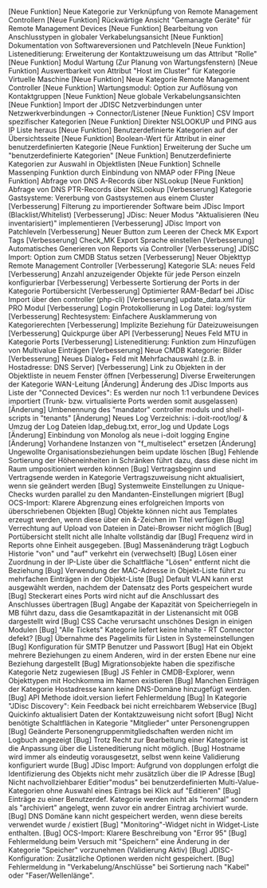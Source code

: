 [Neue Funktion] Neue Kategorie zur Verknüpfung von Remote Management Controllern
[Neue Funktion] Rückwärtige Ansicht "Gemanagte Geräte" für Remote Management Devices
[Neue Funktion] Bearbeitung von Anschlusstypen in globaler Verkabelungsansicht
[Neue Funktion] Dokumentation von Softwareversionen und Patchleveln
[Neue Funktion] Listeneditierung: Erweiterung der Kontaktzuweisung um das Attribut "Rolle"
[Neue Funktion] Modul Wartung (Zur Planung von Wartungsfenstern)
[Neue Funktion] Auswertbarkeit von Attribut "Host im Cluster" für Kategorie Virtuelle Maschine
[Neue Funktion] Neue Kategorie Remote Management Controller
[Neue Funktion] Wartungsmodul: Option zur Auflösung von Kontaktgruppen
[Neue Funktion] Neue globale Verkabelungsansichten
[Neue Funktion] Import der JDISC Netzverbindungen unter Netzwerkverbindungen -> Connector/Listener
[Neue Funktion] CSV Import spezifischer Kategorien
[Neue Funktion] Direkter NSLOOKUP und PING aus IP Liste heraus
[Neue Funktion] Benutzerdefinierte Kategorien auf der Übersichtsseite
[Neue Funktion] Boolean-Wert für Attribut in einer benutzerdefinierten Kategorie
[Neue Funktion] Erweiterung der Suche um "benutzerdefinierte Kategorien"
[Neue Funktion] Benutzerdefinierte Kategorien zur Auswahl in Objektlisten
[Neue Funktion] Schnelle Massenping Funktion durch Einbindung von NMAP oder FPing
[Neue Funktion] Abfrage von DNS A-Records über NSLookup
[Neue Funktion] Abfrage von DNS PTR-Records über NSLookup
[Verbesserung]  Kategorie Gastsysteme: Vererbung von Gastsystemen aus einem Cluster
[Verbesserung]  Filterung zu importierender Software beim JDisc Import (Blacklist/Whitelist)
[Verbesserung]  JDisc: Neuer Modus "Aktualisieren (Neu inventarisiert)" implementieren
[Verbesserung]  JDisc Import von Patchleveln
[Verbesserung]  Neuer Button zum Leeren der Check MK Export Tags
[Verbesserung]  Check_MK Export Sprache einstellen
[Verbesserung]  Automatisches Generieren von Reports via Controller
[Verbesserung]  JDISC Import: Option zum CMDB Status setzen
[Verbesserung]  Neuer Objekttyp Remote Management Controller
[Verbesserung]  Kategorie SLA: neues Feld
[Verbesserung]  Anzahl anzuzeigender Objekte für jede Person einzeln konfigurierbar
[Verbesserung]  Verbesserte Sortierung der Ports in der Kategorie Portübersicht
[Verbesserung]  Optimierter RAM-Bedarf bei JDisc Import über den controller (php-cli)
[Verbesserung]  update_data.xml für PRO Modul
[Verbesserung]  Login Protokollierung in Log Datei: log/system
[Verbesserung]  Rechtesystem: Einfachere Ausklammerung von Kategorierechten
[Verbesserung]  Implizite Beziehung für Dateizuweisungen
[Verbesserung]  Quickpurge über API
[Verbesserung]  Neues Feld MTU in Kategorie Ports
[Verbesserung]  Listeneditierung: Funktion zum Hinzufügen von Multivalue Einträgen
[Verbesserung]  Neue CMDB Kategorie: Bilder
[Verbesserung]  Neues Dialog+ Feld mit Mehrfachauswahl (z.B. in Hostadresse: DNS Server)
[Verbesserung]  Link zu Objekten in der Objektliste in neuem Fenster öffnen
[Verbesserung]  Diverse Erweiterungen der Kategorie WAN-Leitung
[Änderung]      Änderung des JDisc Imports aus Liste der "Connected Devices": Es werden nur noch 1:1 verbundene Devices importiert (Trunk- bzw. virtualisierte Ports werden somit ausgelassen)
[Änderung]      Umbenennung des "mandator" controller moduls und shell-scripts in "tenants"
[Änderung]      Neues Log Verzeichnis: i-doit-root/log/ & Umzug der Log Dateien ldap_debug.txt, error_log und Update Logs
[Änderung]      Einbindung von Monolog als neue i-doit logging Engine
[Änderung]      Vorhandene Instanzen von "f_multiselect" ersetzen
[Änderung]      Ungewollte Organisationsbeziehungen beim update löschen
[Bug]           Fehlende Sortierung der Höheneinheiten in Schränken führt dazu, dass diese nicht im Raum umpositioniert werden können
[Bug]           Vertragsbeginn und Vertragsende werden in Kategorie Vertragszuweisung nicht aktualisiert, wenn sie geändert werden
[Bug]           Systemweite Einstellungen zu Unique-Checks wurden parallel zu den Mandanten-Einstellungen migriert
[Bug]           OCS-Import: Klarere Abgrenzung eines erfolgreichen Imports von überschriebenen Objekten
[Bug]           Objekte können nicht aus Templates erzeugt werden, wenn diese über ein &-Zeichen im Titel verfügen
[Bug]           Verrechtung auf Upload von Dateien in Datei-Browser nicht möglich
[Bug]           Portübersicht stellt nicht alle Inhalte vollständig dar
[Bug]           Frequenz wird in Reports ohne Einheit ausgegeben.
[Bug]           Massenänderung trägt Logbuch Historie "von" und "auf" verkehrt ein (verwechselt)
[Bug]           Lösen einer Zuordnung in der IP-Liste über die Schaltfläche "Lösen" entfernt nicht die Beziehung
[Bug]           Verwendung der MAC-Adresse in Objekt-Liste führt zu mehrfachen Einträgen in der Objekt-Liste
[Bug]           Default VLAN kann erst ausgewählt werden, nachdem der Datensatz des Ports gespeichert wurde
[Bug]           Steckerart eines Ports wird nicht auf die Anschlussart des Anschlusses übertragen
[Bug]           Angabe der Kapazität von Speicherriegeln in MB führt dazu, dass die Gesamtkapazität in der Listenansicht mit 0GB dargestellt wird
[Bug]           CSS Cache verursacht unschönes Design in einigen Modulen
[Bug]           "Alle Tickets" Kategorie liefert keine Inhalte - RT Connector defekt?
[Bug]           Übernahme des Pagelimits für Listen in Systemeinstellungen
[Bug]           Konfiguration für SMTP Benutzer und Passwort
[Bug]           Hat ein Objekt mehrere Beziehungen zu einem Anderen, wird in der ersten Ebene nur eine Beziehung dargestellt
[Bug]           Migrationsobjekte haben die spezifische Kategorie Netz zugewiesen
[Bug]           JS Fehler in CMDB-Explorer, wenn Objekttypen mit Hochkomma im Namen existieren
[Bug]           Manchen Einträgen der Kategorie Hostadresse kann keine DNS-Domäne hinzugefügt werden.
[Bug]           API Methode idoit.version liefert Fehlermeldung
[Bug]           In Kategorie "JDisc Discovery": Kein Feedback bei nicht erreichbarem Webservice
[Bug]           Quickinfo aktualisiert Daten der Kontaktzuweisung nicht sofort
[Bug]           Nicht benötigte Schaltflächen in Kategorie "Mitglieder" unter Personengruppen
[Bug]           Geänderte Personengruppenmitgliedschaften werden nicht im Logbuch angezeigt
[Bug]           Trotz Recht zur Bearbeitung einer Kategorie ist die Anpassung über die Listeneditierung nicht möglich.
[Bug]           Hostname wird immer als eindeutig vorausgesetzt, selbst wenn keine Validierung konfiguriert wurde
[Bug]           JDisc Import: Aufgrund von dopplungen erfolgt die Identifizierung des Objekts nicht mehr zusätzlich über die IP Adresse
[Bug]           Nicht nachvollziehbarer Editier"modus" bei benutzerdefinierten Multi-Value-Kategorien ohne Auswahl eines Eintrags bei Klick auf "Editieren"
[Bug]           Einträge zu einer Benutzerdef. Kategorie werden nicht als "normal" sondern als "archiviert" angelegt, wenn zuvor ein andrer Eintrag archiviert wurde.
[Bug]           DNS Domäne kann nicht gespeichert werden, wenn diese bereits verwendet wurde / existiert
[Bug]           "Monitoring"-Widget nicht in Widget-Liste enthalten.
[Bug]           OCS-Import: Klarere Beschreibung von "Error 95"
[Bug]           Fehlermeldung beim Versuch mit "Speichern" eine Änderung in der Kategorie "Speicher" vorzunehmen (Validierung Aktiv)
[Bug]           JDISC-Konfiguration: Zusätzliche Optionen werden nicht gespeichert.
[Bug]           Fehlermeldung in "Verkabelung/Anschlüsse" bei Sortierung nach "Kabel" oder "Faser/Wellenlänge".